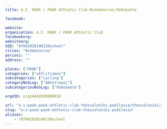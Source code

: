 ```yaml
---
title: Α.Σ. ΠΑΟΚ / PAOK Athletic Club-Θεσσαλονίκη-Ποδηλασία

facebook:

website:
organisation: Α.Σ. ΠΑΟΚ / PAOK Athletic Club
facebookorg:
websiteorg:
UID: "07042020140138school"
cities: "Θεσσαλονίκη"
perioxi: ""
address: ""

places: ["ΠΑΟΚ"]
categories: ["athlitismos"]
subcategories: ["cycling"]
categoryNoSLug: ["Αθλητισμός"]
subcategoriesNoSLug: ["Ποδηλασία"]

orgUID: org14042020000010

url: "a-s-paok-paok-athletic-club-thessaloniki-podilasia/thessaloniki//"
slug: "a-s-paok-paok-athletic-club-thessaloniki-podilasia"
aliases:
    - /07042020140138school
---
```





